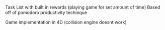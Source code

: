 Task List with built in rewards (playing game for set amount of time)
Based off of pomodoro productivity technique

Game implementation in 4D (collision engine doesnt work)
